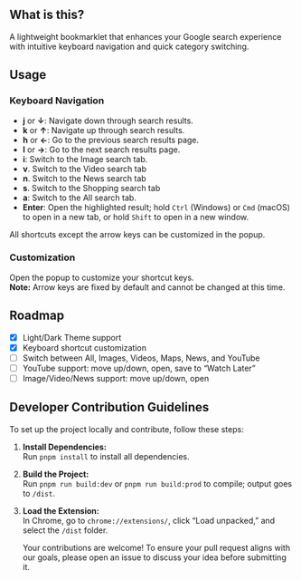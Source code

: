 ## What is this?

A lightweight bookmarklet that enhances your Google search experience with intuitive keyboard navigation and quick category switching.

## Usage

### Keyboard Navigation

- **j** or **↓**: Navigate down through search results.
- **k** or **↑**: Navigate up through search results.
- **h** or **←**: Go to the previous search results page.
- **l** or **→**: Go to the next search results page.
- **i**: Switch to the Image search tab.
- **v**. Switch to the Video search tab
- **n**. Switch to the News search tab
- **s**. Switch to the Shopping search tab
- **a**: Switch to the All search tab.
- **Enter**: Open the highlighted result; hold `Ctrl` (Windows) or `Cmd` (macOS) to open in a new tab, or hold `Shift` to open in a new window.

All shortcuts except the arrow keys can be customized in the popup.

### Customization

Open the popup to customize your shortcut keys.  
**Note:** Arrow keys are fixed by default and cannot be changed at this time.

## Roadmap

- [x] Light/Dark Theme support
- [x] Keyboard shortcut customization
- [ ] Switch between All, Images, Videos, Maps, News, and YouTube
- [ ] YouTube support: move up/down, open, save to “Watch Later”
- [ ] Image/Video/News support: move up/down, open

## Developer Contribution Guidelines

To set up the project locally and contribute, follow these steps:

1. **Install Dependencies:**  
   Run `pnpm install` to install all dependencies.

2. **Build the Project:**  
   Run `pnpm run build:dev` or `pnpm run build:prod` to compile; output goes to `/dist`.

3. **Load the Extension:**  
   In Chrome, go to `chrome://extensions/`, click “Load unpacked,” and select the `/dist` folder.

   Your contributions are welcome! To ensure your pull request aligns with our goals, please open an issue to discuss your idea before submitting it.
